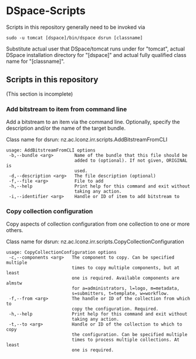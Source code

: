 # DSpace-Scripts

Scripts in this repository generally need to be invoked via

````
sudo -u tomcat [dspace]/bin/dspace dsrun [classname]
````

Substitute actual user that DSpace/tomcat runs under for "tomcat", actual DSpace installation directory for "[dspace]" and actual fully qualified class name for "[classname]".

## Scripts in this repository

(This section is incomplete)

### Add bitstream to item from command line

Add a bitstream to an item via the command line. Optionally, specify the description and/or the name of the target bundle.

Class name for dsrun: nz.ac.lconz.irr.scripts.AddBitstreamFromCLI


````
usage: AddBitstreamFromCLI options
 -b,--bundle <arg>        Name of the bundle that this file should be
                          added to (optional). If not given, ORIGINAL is
                          used.
 -d,--description <arg>   The file description (optional)
 -f,--file <arg>          File to add
 -h,--help                Print help for this command and exit without
                          taking any action.
 -i,--identifier <arg>    Handle or ID of item to add bitstream to
````

### Copy collection configuration

Copy aspects of collection configuration from one collection to one or more others.

Class name for dsrun: nz.ac.lconz.irr.scripts.CopyCollectionConfiguration


````
usage: CopyCollectionConfiguration options
 -c,--components <arg>   The component to copy. Can be specified multiple
                         times to copy multiple components, but at least
                         one is required. Available components are almstw
                         for a=administrators, l=logo, m=metadata,
                         s=submitters, t=template, w=workflow.
 -f,--from <arg>         The handle or ID of the collection from which to
                         copy the configuration. Required.
 -h,--help               Print help for this command and exit without
                         taking any action.
 -t,--to <arg>           Handle or ID of the collection to which to copy
                         the configuration. Can be specified multiple
                         times to process multiple collections. At least
                         one is required.
````


